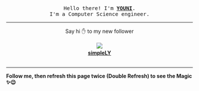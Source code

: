 
<p align='center'>
<samp>
Hello there! I'm <b><a rel='nofollow noopener noreferrer' target='_blank' href='https://github.com/abdelyouni'>YOUNI</a></b>.
<br>I'm a Computer Science engineer.
</samp>
</p>
<hr>
<p align='center'>
<span>Say hi ✋ to my new follower </span></br></br>
<img src='https://avatars1.githubusercontent.com/u/20043672?s=100&amp;v=4'><img src='https://maisonpizza.com/github/abdelyouni/1609927380_img.png' width='1' height='1'><b></br>
<a rel='nofollow noopener noreferrer' target='_blank' href='https://github.com/simpleLiYu'>simpleLY</a></b></br></br>
</p>
<hr>
<b>Follow me, then refresh this page twice (Double Refresh) to see the Magic ✨😉</b> 